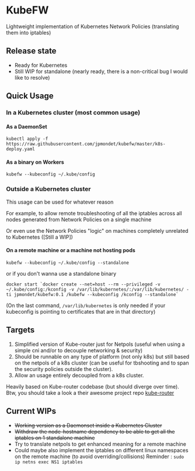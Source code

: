 # KubeFW

Lightweight implementation of Kubernetes Network Policies (translating them into iptables)


## Release state

* Ready for Kubernetes
* Still WIP for standalone (nearly ready, there is a non-critical bug I would
  like to resolve) 

## Quick Usage

### In a Kubernetes cluster (most common usage)

#### As a DaemonSet

`kubectl apply -f https://raw.githubusercontent.com/jpmondet/kubefw/master/k8s-deploy.yaml`

#### As a binary on Workers

`kubefw --kubeconfig ~/.kube/config`

### Outside a Kubernetes cluster

This usage can be used for whatever reason

For example, to allow remote troubleshooting of all the iptables across all nodes generated from Network Policies on a single machine

Or even use the Network Policies "logic" on machines completely unrelated to Kubernetes ([Still a WIP])

#### On a remote machine or a machine not hosting pods

`kubefw --kubeconfig ~/.kube/config --standalone`

or if you don't wanna use a standalone binary

``docker start `docker create --net=host --rm --privileged -v ~/.kube/config:/kconfig -v /var/lib/kubernetes/:/var/lib/kubernetes/ -ti jpmondet/kubefw:0.1 /kubefw --kubeconfig /kconfig --standalone` ``

(On the last command, `/var/lib/kubernetes` is only needed if your kubeconfig is pointing to certificates that are in that directory)

## Targets

1. Simplified version of Kube-router just for Netpols (useful when using
    a simple cni and/or to decouple networking & security)
2. Should be runnable on any type of platform (not only k8s) but still based on the netpols of a k8s cluster (can be useful for tbshooting and to span the security policies outside the cluster).
3. Allow an usage entirely decoupled from a k8s cluster.

Heavily based on Kube-router codebase (but should diverge over time).
Btw, you should take a look a their awesome project repo [kube-router](https://github.com/cloudnativelabs/kube-router)

## Current WIPs

* ~~Working version as a Daemonset inside a Kubernetes Cluster~~
* ~~Withdraw the node-hostname dependency to be able to get all the iptables on 1 standalone machine~~
* Try to translate netpols to get enhanced meaning for a remote machine
* Could maybe also implement the iptables on different linux namespaces on the remote
    machine (to avoid overriding/collisions)
      Reminder : `sudo ip netns exec NS1 iptables`
